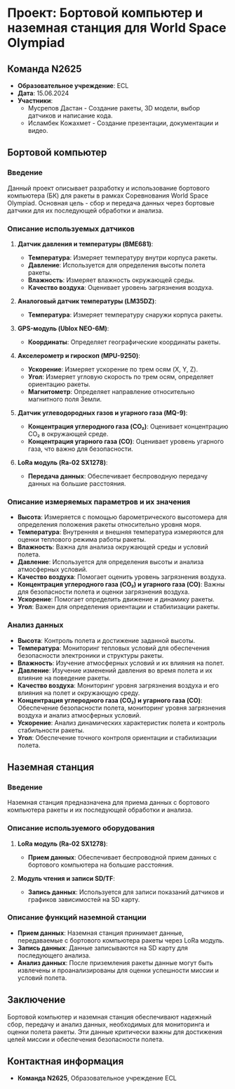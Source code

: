 # Проект: Бортовой компьютер и наземная станция для World Space Olympiad

## Команда N2625
- **Образовательное учреждение**: ECL
- **Дата**: 15.06.2024
- **Участники**:
  - Мусрепов Дастан - Создание ракеты, 3D модели, выбор датчиков и написание кода.
  - Исламбек Кожахмет - Создание презентации, документации и видео.

## Бортовой компьютер

### Введение
Данный проект описывает разработку и использование бортового компьютера (БК) для ракеты в рамках Соревнования World Space Olympiad. Основная цель - сбор и передача данных через бортовые датчики для их последующей обработки и анализа.

### Описание используемых датчиков
1. **Датчик давления и температуры (BME681)**:
   - **Температура**: Измеряет температуру внутри корпуса ракеты.
   - **Давление**: Используется для определения высоты полета ракеты.
   - **Влажность**: Измеряет влажность окружающей среды.
   - **Качество воздуха**: Оценивает уровень загрязнения воздуха.

2. **Аналоговый датчик температуры (LM35DZ)**:
   - **Температура**: Измеряет температуру снаружи корпуса ракеты.

3. **GPS-модуль (Ublox NEO-6M)**:
   - **Координаты**: Определяет географические координаты ракеты.

4. **Акселерометр и гироскоп (MPU-9250)**:
   - **Ускорение**: Измеряет ускорение по трем осям (X, Y, Z).
   - **Угол**: Измеряет угловую скорость по трем осям, определяет ориентацию ракеты.
   - **Магнитометр**: Определяет направление относительно магнитного поля Земли.

5. **Датчик углеводородных газов и угарного газа (MQ-9)**:
   - **Концентрация углеродного газа (CO₂)**: Оценивает концентрацию CO₂ в окружающей среде.
   - **Концентрация угарного газа (CO)**: Оценивает уровень угарного газа, что важно для безопасности.

6. **LoRa модуль (Ra-02 SX1278)**:
   - **Передача данных**: Обеспечивает беспроводную передачу данных на большие расстояния.

### Описание измеряемых параметров и их значения
- **Высота**: Измеряется с помощью барометрического высотомера для определения положения ракеты относительно уровня моря.
- **Температура**: Внутренняя и внешняя температура измеряются для оценки теплового режима работы ракеты.
- **Влажность**: Важна для анализа окружающей среды и условий полета.
- **Давление**: Используется для определения высоты и анализа атмосферных условий.
- **Качество воздуха**: Помогает оценить уровень загрязнения воздуха.
- **Концентрация углеродного газа (CO₂) и угарного газа (CO)**: Важны для безопасности полета и оценки загрязнения воздуха.
- **Ускорение**: Помогает определить движение и динамику ракеты.
- **Угол**: Важен для определения ориентации и стабилизации ракеты.

### Анализ данных
- **Высота**: Контроль полета и достижение заданной высоты.
- **Температура**: Мониторинг тепловых условий для обеспечения безопасности электроники и структуры ракеты.
- **Влажность**: Изучение атмосферных условий и их влияния на полет.
- **Давление**: Изучение изменений давления во время полета и их влияние на поведение ракеты.
- **Качество воздуха**: Мониторинг уровня загрязнения воздуха и его влияния на полет и окружающую среду.
- **Концентрация углеродного газа (CO₂) и угарного газа (CO)**: Обеспечение безопасности полета, мониторинг уровня загрязнения воздуха и анализ атмосферных условий.
- **Ускорение**: Анализ динамических характеристик полета и контроль стабильности ракеты.
- **Угол**: Обеспечение точного контроля ориентации и стабилизации полета.

## Наземная станция

### Введение
Наземная станция предназначена для приема данных с бортового компьютера ракеты и их последующей обработки и анализа.

### Описание используемого оборудования
1. **LoRa модуль (Ra-02 SX1278)**:
   - **Прием данных**: Обеспечивает беспроводной прием данных с бортового компьютера на большие расстояния.

2. **Модуль чтения и записи SD/TF**:
   - **Запись данных**: Используется для записи показаний датчиков и графиков зависимостей на SD карту.

### Описание функций наземной станции
- **Прием данных**: Наземная станция принимает данные, передаваемые с бортового компьютера ракеты через LoRa модуль.
- **Запись данных**: Данные записываются на SD карту для последующего анализа.
- **Анализ данных**: После приземления ракеты данные могут быть извлечены и проанализированы для оценки успешности миссии и условий полета.

## Заключение
Бортовой компьютер и наземная станция обеспечивают надежный сбор, передачу и анализ данных, необходимых для мониторинга и оценки полета ракеты. Эти данные критически важны для достижения целей миссии и обеспечения безопасности полета.

## Контактная информация
- **Команда N2625**, Образовательное учреждение ECL